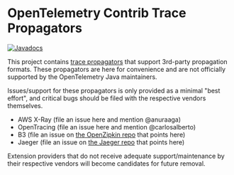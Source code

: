 OpenTelemetry Contrib Trace Propagators
======================================================

[![Javadocs][javadoc-image]][javadoc-url]

[javadoc-image]: https://www.javadoc.io/badge/io.opentelemetry/opentelemetry-contrib-trace-propagators.svg
[javadoc-url]: https://www.javadoc.io/doc/io.opentelemetry/opentelemetry-contrib-trace-propagators

This project contains [trace propagators](https://github.com/open-telemetry/opentelemetry-specification/blob/master/specification/context/api-propagators.md) that support
3rd-party propagation formats.  These propagators are here for convenience and are not officially
supported by the OpenTelemetry Java maintainers.

Issues/support for these propagators is only provided as a minimal "best effort", and critical
bugs should be filed with the respective vendors themselves.

* AWS X-Ray (file an issue here and mention @anuraaga)
* OpenTracing (file an issue here and mention @carlosalberto)
* B3 (file an issue on [the OpenZipkin repo](https://github.com/openzipkin/b3-propagation) that points here)
* Jaeger (file an issue on [the Jaeger repo](https://github.com/jaegertracing/jaeger) that points here)

Extension providers that do not receive adequate support/maintenance by their respective vendors 
will become candidates for future removal.